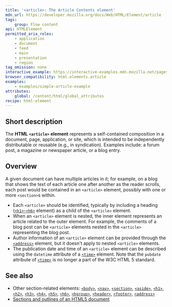```yaml
---
title: '<article>: The Article Contents element'
mdn_url: https://developer.mozilla.org/docs/Web/HTML/Element/article
tags:
    group: Flow content
api: HTMLElement
permitted_aria_roles:
    - application
    - document
    - feed
    - main
    - presentation
    - region
tag_omission: none
interactive_example: https://interactive-examples.mdn.mozilla.net/pages/tabbed/article.html
browser_compatibility: html.elements.article
examples:
    - examples/simple-article-example
attributes:
    global: /content/html/global_attributes
recipe: html-element
---
```


## Short description

The **HTML `<article>` element** represents a self-contained composition
in a document, page, application, or site, which is intended to be
independently distributable or reusable (e.g., in syndication). Examples
include: a forum post, a magazine or newspaper article, or a blog entry.

## Overview

A given document can have multiple articles in it; for example, on a
blog that shows the text of each article one after another as the reader
scrolls, each post would be contained in an `<article>` element,
possibly with one or more `<section>`s within.

- Each `<article>` should be identified, typically by including a heading
  ([`<h1>`-`<h6>`](https://developer.mozilla.org/en-US/docs/Web/HTML/Element/Heading_Elements)
  element) as a child of the `<article>` element.
- When an `<article>` element is nested, the inner element represents
  an article related to the outer element. For example, the comments
  of a blog post can be `<article>` elements nested in the `<article>`
  representing the blog post.
- Author information of an `<article>` element can be provided through
  the [`<address>`](https://developer.mozilla.org/en-US/docs/Web/HTML/Element/address)
  element, but it doesn't apply to nested `<article>` elements.
- The publication date and time of an `<article>` element can be
  described using the `datetime` attribute of a
  [`<time>`](https://developer.mozilla.org/en-US/docs/Web/HTML/Element/time)
  element. Note that the `pubdate` attribute of
  [`<time>`](https://developer.mozilla.org/en-US/docs/Web/HTML/Element/time)
  is no longer a part of the W3C HTML 5 standard.


## See also

- Other section-related elements:
  [`<body>`](https://developer.mozilla.org/en-US/docs/Web/HTML/Element/body),
  [`<nav>`](https://developer.mozilla.org/en-US/docs/Web/HTML/Element/nav),
  [`<section>`](https://developer.mozilla.org/en-US/docs/Web/HTML/Element/section),
  [`<aside>`](https://developer.mozilla.org/en-US/docs/Web/HTML/Element/aside),
  [`<h1>`](https://developer.mozilla.org/en-US/docs/Web/HTML/Element/h1),
  [`<h2>`](https://developer.mozilla.org/en-US/docs/Web/HTML/Element/h2),
  [`<h3>`](https://developer.mozilla.org/en-US/docs/Web/HTML/Element/h3),
  [`<h4>`](https://developer.mozilla.org/en-US/docs/Web/HTML/Element/h4),
  [`<h5>`](https://developer.mozilla.org/en-US/docs/Web/HTML/Element/h5),
  [`<h6>`](https://developer.mozilla.org/en-US/docs/Web/HTML/Element/h6),
  [`<hgroup>`](https://developer.mozilla.org/en-US/docs/Web/HTML/Element/hgroup),
  [`<header>`](https://developer.mozilla.org/en-US/docs/Web/HTML/Element/header),
  [`<footer>`](https://developer.mozilla.org/en-US/docs/Web/HTML/Element/footer),
  [`<address>`](https://developer.mozilla.org/en-US/docs/Web/HTML/Element/address)
- [Sections and outlines of an HTML5 document](https://developer.mozilla.org/en-US/docs/Web/Guide/HTML/Sections_and_Outlines_of_an_HTML5_document)
